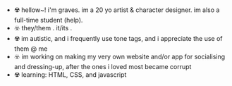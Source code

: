 - ☢️ hellow~! i'm graves. im a 20 yo artist & character designer. im also a full-time student (help).
- ☣️ they/them . it/its . 
- ☢️ im autistic, and i frequently use tone tags, and i appreciate the use of them @ me
- ☣️ im working on making my very own website and/or app for socialising and dressing-up, after the ones i loved most became corrupt
- ☢️ learning: HTML, CSS, and javascript
<!---
mxcapgras/mxcapgras is a ✨ special ✨ repository because its `README.md` (this file) appears on your GitHub profile.
You can click the Preview link to take a look at your changes.
--->
